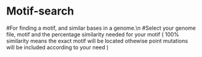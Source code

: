 # Motif-search

#For finding a motif, and similar bases in a genome.\n
#Select your genome file, motif and the percentage similarity needed for your motif ( 100% similarity means the exact motif will be located othewise point mutations will be included according to your need )
